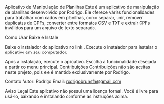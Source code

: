 Aplicativo de Manipulação de Planilhas
Este é um aplicativo de manipulação de planilhas desenvolvido por Rodrigo. Ele oferece várias funcionalidades para trabalhar com dados em planilhas, como separar, unir, remover duplicatas de CPFs, converter entre formatos CSV e TXT e extrair CPFs inválidos para um arquivo de texto separado.

Como Usar
Baixe e Instale

Baixe o instalador do aplicativo no link .
Execute o instalador para instalar o aplicativo em seu computador.

Após a instalação, execute o aplicativo.
Escolha a funcionalidade desejada a partir do menu principal.
Contribuições
Contribuições não são aceitas neste projeto, pois ele é mantido exclusivamente por Rodrigo.

Contato
Autor: Rodrigo
Email: rodrigobrunsfh@gmail.com

Aviso Legal
Este aplicativo não possui uma licença formal. Você é livre para usá-lo, baixando e instalando conforme as instruções acima.
